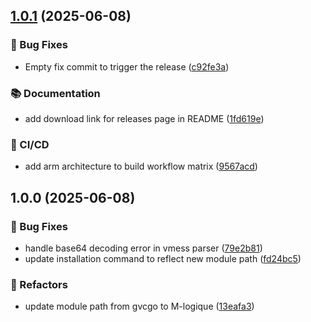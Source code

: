 ## [1.0.1](https://github.com/M-logique/vpnparser/compare/v1.0.0...v1.0.1) (2025-06-08)

### 🐛 Bug Fixes

* Empty fix commit to trigger the release ([c92fe3a](https://github.com/M-logique/vpnparser/commit/c92fe3a2e62d2cf4835361fbf86d12f5fbf96108))

### 📚 Documentation

* add download link for releases page in README ([1fd619e](https://github.com/M-logique/vpnparser/commit/1fd619ec449074e63a08decce20094dc83252d3d))

### 🔄 CI/CD

* add arm architecture to build workflow matrix ([9567acd](https://github.com/M-logique/vpnparser/commit/9567acd0db6a003a624135167c44fb78af9c88f0))

## 1.0.0 (2025-06-08)

### 🐛 Bug Fixes

* handle base64 decoding error in vmess parser ([79e2b81](https://github.com/M-logique/vpnparser/commit/79e2b81a0817e331538b674cd802b93bc6a28f3f))
* update installation command to reflect new module path ([fd24bc5](https://github.com/M-logique/vpnparser/commit/fd24bc5ab265b4bebdb7a599e95773802cc95a0d))

### 🚧 Refactors

* update module path from gvcgo to M-logique ([13eafa3](https://github.com/M-logique/vpnparser/commit/13eafa356efed7b283ab5a19dab3c2633b92107f))
